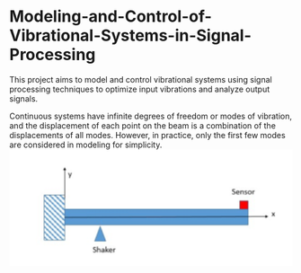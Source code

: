 # Modeling-and-Control-of-Vibrational-Systems-in-Signal-Processing
This project aims to model and control vibrational systems using signal processing techniques to optimize input vibrations and analyze output signals.

Continuous systems have infinite degrees of freedom or modes of vibration, and the displacement of each point on the beam is a combination of the displacements of all modes. However, in practice, only the first few modes are considered in modeling for simplicity.
![Shaker-Driven Vibrational System with Sensor Feedback](https://github.com/PghGolafshan/Modeling-and-Control-of-Vibrational-Systems-in-Signal-Processing/blob/main/System-Pic.png?raw=true)

